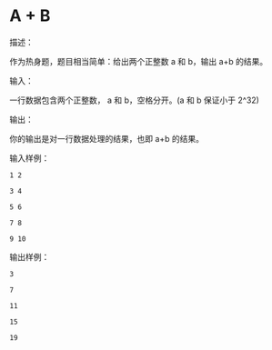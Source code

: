 # A + B

描述：  

  作为热身题，题目相当简单：给出两个正整数 a 和 b，输出 a+b 的结果。  

输入：  

  一行数据包含两个正整数， a 和 b，空格分开。(a 和 b 保证小于 2^32)  

输出：  

  你的输出是对一行数据处理的结果，也即 a+b 的结果。  

输入样例：  

```
1 2

3 4

5 6

7 8

9 10
```

输出样例：  

```
3

7

11

15

19
```